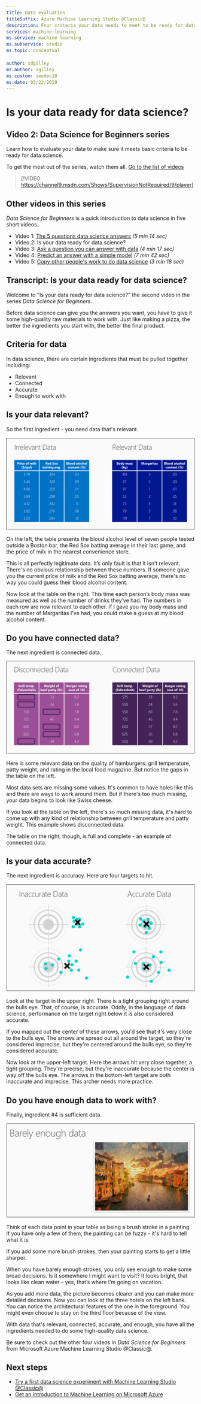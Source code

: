 ```yaml
---
title: Data evaluation
titleSuffix: Azure Machine Learning Studio @Classic@
description: Four criteria your data needs to meet to be ready for data science. This video has concrete examples to help with basic data evaluation.
services: machine-learning
ms.service: machine-learning
ms.subservice: studio
ms.topic: conceptual

author: sdgilley
ms.author: sgilley
ms.custom: seodec18
ms.date: 03/22/2019
---
```

# Is your data ready for data science?
## Video 2: Data Science for Beginners series
Learn how to evaluate your data to make sure it meets basic criteria to be ready for data science.

To get the most out of the series, watch them all. [Go to the list of videos](#other-videos-in-this-series)
<br>

> [!VIDEO https://channel9.msdn.com/Shows/SupervisionNotRequired/9/player]
>
>

## Other videos in this series
*Data Science for Beginners* is a quick introduction to data science in five short videos.

* Video 1: [The 5 questions data science answers](data-science-for-beginners-the-5-questions-data-science-answers.md) *(5 min 14 sec)*
* Video 2: Is your data ready for data science?
* Video 3: [Ask a question you can answer with data](data-science-for-beginners-ask-a-question-you-can-answer-with-data.md) *(4 min 17 sec)*
* Video 4: [Predict an answer with a simple model](data-science-for-beginners-predict-an-answer-with-a-simple-model.md) *(7 min 42 sec)*
* Video 5: [Copy other people's work to do data science](data-science-for-beginners-copy-other-peoples-work-to-do-data-science.md) *(3 min 18 sec)*

## Transcript: Is your data ready for data science?
Welcome to "Is your data ready for data science?" the second video in the series *Data Science for Beginners*.  

Before data science can give you the answers you want, you have to give it some high-quality raw materials to work with. Just like making a pizza, the better the ingredients you start with, the better the final product. 

## Criteria for data
In data science, there are certain ingredients that must be pulled together including:

* Relevant
* Connected
* Accurate
* Enough to work with

## Is your data relevant?
So the first ingredient - you need data that's relevant.

![Relevant data vs. irrelevant data - evaluate data](./media/data-science-for-beginners-is-your-data-ready-for-data-science/relevant-and-irrelevant-data.png)

On the left, the table presents the blood alcohol level of seven people tested outside a Boston bar, the Red Sox batting average in their last game, and the price of milk in the nearest convenience store.

This is all perfectly legitimate data. It’s only fault is that it isn’t relevant. There's no obvious relationship between these numbers. If someone gave you the current price of milk and the Red Sox batting average, there's no way you could guess their blood alcohol content.

Now look at the table on the right. This time each person’s body mass was measured as well as the number of drinks they’ve had.  The numbers in each row are now relevant to each other. If I gave you my body mass and the number of Margaritas I've had, you could make a guess at my blood alcohol content.

## Do you have connected data?
The next ingredient is connected data.

![Connected data vs. disconnected data - data criteria, data ready](./media/data-science-for-beginners-is-your-data-ready-for-data-science/connected-vs-disconnected-data.png)

Here is some relevant data on the quality of hamburgers: grill temperature, patty weight, and rating in the local food magazine. But notice the gaps in the table on the left.

Most data sets are missing some values. It's common to have holes like this and there are ways to work around them. But if there's too much missing, your data begins to look like Swiss cheese.

If you look at the table on the left, there's so much missing data, it's hard to come up with any kind of relationship between grill temperature and patty weight. This example shows disconnected data.

The table on the right, though, is full and complete - an example of connected data.

## Is your data accurate?
The next ingredient is accuracy. Here are four targets to hit.

![Accurate data vs. inaccurate data - data criteria](./media/data-science-for-beginners-is-your-data-ready-for-data-science/inaccurate-vs-accurate-data.png)

Look at the target in the upper right. There is a tight grouping right around the bulls eye. That, of course, is accurate. Oddly, in the language of data science, performance on the target right below it is also considered accurate.

If you mapped out the center of these arrows, you'd see that it's very close to the bulls eye. The arrows are spread out all around the target, so they're considered imprecise, but they're centered around the bulls eye, so they're considered accurate.

Now look at the upper-left target. Here the arrows hit very close together, a tight grouping. They're precise, but they're inaccurate because the center is way off the bulls eye. The arrows in the bottom-left target are both inaccurate and imprecise. This archer needs more practice.

## Do you have enough data to work with?
Finally, ingredient #4 is sufficient data.

![Do you have enough data for analysis? Data evaluation](./media/data-science-for-beginners-is-your-data-ready-for-data-science/barely-enough-data.png)

Think of each data point in your table as being a brush stroke in a painting. If you have only a few of them, the painting can be fuzzy - it's hard to tell what it is.

If you add some more brush strokes, then your painting starts to get a little sharper.

When you have barely enough strokes, you only see enough to make some broad decisions. Is it somewhere I might want to visit? It looks bright, that looks like clean water – yes, that’s where I’m going on vacation.

As you add more data, the picture becomes clearer and you can make more detailed decisions. Now you can look at the three hotels on the left bank. You can notice the architectural features of the one in the foreground. You might even choose to stay on the third floor because of the view.

With data that's relevant, connected, accurate, and enough, you have all the ingredients needed to do some high-quality data science.

Be sure to check out the other four videos in *Data Science for Beginners* from Microsoft Azure Machine Learning Studio @Classic@.

## Next steps
* [Try a first data science experiment with Machine Learning Studio @Classic@](create-experiment.md)
* [Get an introduction to Machine Learning on Microsoft Azure](/azure/machine-learning/preview/overview-what-is-azure-ml)
